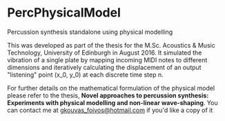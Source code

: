 # PercPhysicalModel
Percussion synthesis standalone using physical modelling

This was developed as part of the thesis for the M.Sc. Acoustics & Music Technology, University of Edinburgh in August 2016.
It simulated the vibration of a single plate by mapping incoming MIDI notes to different dimensions and iteratively calculating
the displacement of an output "listening" point (x_0, y_0) at each discrete time step n.

For further details on the mathematical formulation of the physical model please refer to the thesis, **Novel approaches to percussion synthesis: Experiments with physical modelling and non-linear wave-shaping**. 
You can contact me at [gkouvas_foivos@hotmail.com](gkouvas_foivos@hotmail.com) if you'd like a copy of it
